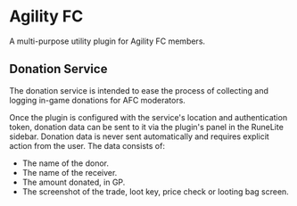 # Agility FC

A multi-purpose utility plugin for Agility FC members.

## Donation Service

The donation service is intended to ease the process of collecting and logging in-game donations for AFC moderators.

Once the plugin is configured with the service's location and authentication token, donation data can be sent to it via the plugin's panel in the RuneLite sidebar.
Donation data is never sent automatically and requires explicit action from the user.
The data consists of:

- The name of the donor.
- The name of the receiver.
- The amount donated, in GP.
- The screenshot of the trade, loot key, price check or looting bag screen.
